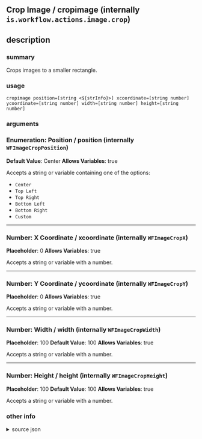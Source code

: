 
## Crop Image / cropimage (internally `is.workflow.actions.image.crop`)



## description
### summary
Crops images to a smaller rectangle.


### usage
`cropimage position=[string <${strInfo}>] xcoordinate=[string number] ycoordinate=[string number] width=[string number] height=[string number]`

### arguments
### Enumeration: Position / position (internally `WFImageCropPosition`)
**Default Value**: Center
**Allows Variables**: true


Accepts a string 
or variable
containing one of the options:

- `Center`
- `Top Left`
- `Top Right`
- `Bottom Left`
- `Bottom Right`
- `Custom`

---

### Number: X Coordinate / xcoordinate (internally `WFImageCropX`)
**Placeholder**: 0
**Allows Variables**: true


Accepts a string 
or variable
with a number.

---

### Number: Y Coordinate / ycoordinate (internally `WFImageCropY`)
**Placeholder**: 0
**Allows Variables**: true


Accepts a string 
or variable
with a number.

---

### Number: Width / width (internally `WFImageCropWidth`)
**Placeholder**: 100
**Default Value**: 100
**Allows Variables**: true


Accepts a string 
or variable
with a number.

---

### Number: Height / height (internally `WFImageCropHeight`)
**Placeholder**: 100
**Default Value**: 100
**Allows Variables**: true


Accepts a string 
or variable
with a number.

### other info

<details><summary>source json</summary>
```json
{
	"ActionClass": "WFImageCropAction",
	"ActionKeywords": [
		"transform",
		"shrink",
		"stretch",
		"expand",
		"rectangle",
		"clip",
		"canvas"
	],
	"Category": "Photos & Video",
	"CreationDate": "2015-01-11T06:00:00.000Z",
	"Description": {
		"DescriptionSummary": "Crops images to a smaller rectangle."
	},
	"IconName": "Image.png",
	"Input": {
		"Multiple": true,
		"Required": true,
		"Types": [
			"UIImage"
		]
	},
	"InputPassthrough": false,
	"LastModifiedDate": "2015-08-20T07:00:00.000Z",
	"Name": "Crop Image",
	"Output": {
		"Multiple": true,
		"OutputName": "Cropped Image",
		"Types": [
			"UIImage"
		]
	},
	"Parameters": [
		{
			"Class": "WFEnumerationParameter",
			"DefaultValue": "Center",
			"Description": "Where on the original image the crop should occur.",
			"Items": [
				"Center",
				"Top Left",
				"Top Right",
				"Bottom Left",
				"Bottom Right",
				"Custom"
			],
			"Key": "WFImageCropPosition",
			"Label": "Position"
		},
		{
			"Class": "WFNumberFieldParameter",
			"Key": "WFImageCropX",
			"Label": "X Coordinate",
			"Placeholder": "0",
			"RequiredResources": [
				{
					"WFParameterKey": "WFImageCropPosition",
					"WFParameterValue": "Custom",
					"WFResourceClass": "WFParameterRelationResource"
				}
			],
			"TextAlignment": "Right"
		},
		{
			"Class": "WFNumberFieldParameter",
			"Key": "WFImageCropY",
			"Label": "Y Coordinate",
			"Placeholder": "0",
			"RequiredResources": [
				{
					"WFParameterKey": "WFImageCropPosition",
					"WFParameterValue": "Custom",
					"WFResourceClass": "WFParameterRelationResource"
				}
			],
			"TextAlignment": "Right"
		},
		{
			"Class": "WFNumberFieldParameter",
			"DefaultValue": 100,
			"Key": "WFImageCropWidth",
			"Label": "Width",
			"Placeholder": "100",
			"TextAlignment": "Right"
		},
		{
			"Class": "WFNumberFieldParameter",
			"DefaultValue": 100,
			"Key": "WFImageCropHeight",
			"Label": "Height",
			"Placeholder": "100",
			"TextAlignment": "Right"
		}
	],
	"Subcategory": "Editing",
	"SuggestedNever": true
}
```
</details>
